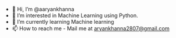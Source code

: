 - 👋 Hi, I’m @aaryankhanna
- 👀 I’m interested in Machine Learning using Python.
- 🌱 I’m currently learning Machine learning
- 📫 How to reach me - Mail me at aryankhanna2807@gmail.com

<!---
aaryankhanna/aaryankhanna is a ✨ special ✨ repository because its `README.md` (this file) appears on your GitHub profile.
You can click the Preview link to take a look at your changes.
--->
